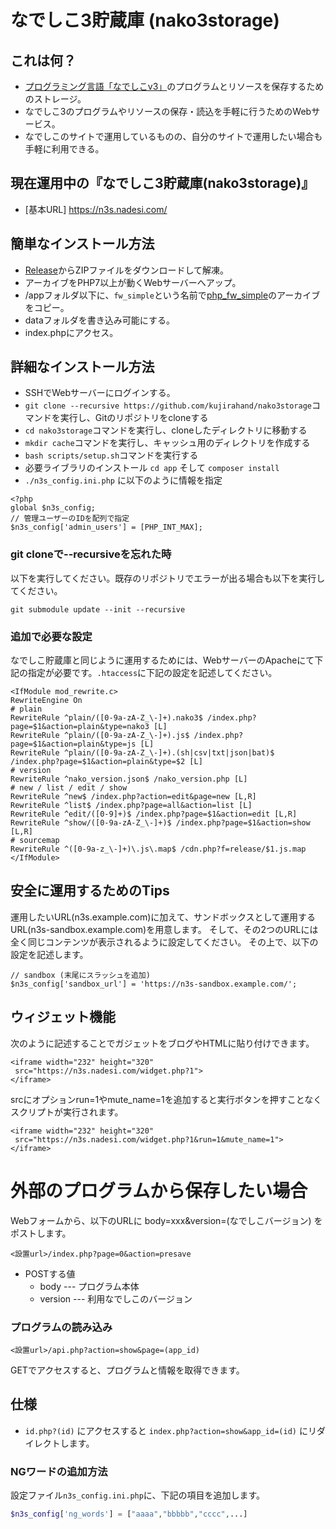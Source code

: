 # なでしこ3貯蔵庫 (nako3storage)

## これは何？

 - [プログラミング言語「なでしこv3」](https://nadesi.com)のプログラムとリソースを保存するためのストレージ。
 - なでしこ3のプログラムやリソースの保存・読込を手軽に行うためのWebサービス。
 - なでしこのサイトで運用しているものの、自分のサイトで運用したい場合も手軽に利用できる。

## 現在運用中の『なでしこ3貯蔵庫(nako3storage)』

 - [基本URL] https://n3s.nadesi.com/

## 簡単なインストール方法

 - [Release](https://github.com/kujirahand/nako3storage/releases)からZIPファイルをダウンロードして解凍。
 - アーカイブをPHP7以上が動くWebサーバーへアップ。
 - /appフォルダ以下に、`fw_simple`という名前で[php_fw_simple](https://github.com/kujirahand/php_fw_simple)のアーカイブをコピー。
 - dataフォルダを書き込み可能にする。
 - index.phpにアクセス。

## 詳細なインストール方法

 - SSHでWebサーバーにログインする。
 - `git clone --recursive https://github.com/kujirahand/nako3storage`コマンドを実行し、Gitのリポジトリをcloneする
 - `cd nako3storage`コマンドを実行し、cloneしたディレクトリに移動する
 - `mkdir cache`コマンドを実行し、キャッシュ用のディレクトリを作成する
 - `bash scripts/setup.sh`コマンドを実行する
 - 必要ライブラリのインストール `cd app` そして `composer install`
 - `./n3s_config.ini.php` に以下のように情報を指定

```
<?php
global $n3s_config;
// 管理ユーザーのIDを配列で指定
$n3s_config['admin_users'] = [PHP_INT_MAX];
```

### git cloneで--recursiveを忘れた時

以下を実行してください。既存のリポジトリでエラーが出る場合も以下を実行してください。

```
git submodule update --init --recursive
```

### 追加で必要な設定

なでしこ貯蔵庫と同じように運用するためには、WebサーバーのApacheにて下記の指定が必要です。`.htaccess`に下記の設定を記述してください。

```
<IfModule mod_rewrite.c>
RewriteEngine On
# plain
RewriteRule ^plain/([0-9a-zA-Z_\-]+).nako3$ /index.php?page=$1&action=plain&type=nako3 [L]
RewriteRule ^plain/([0-9a-zA-Z_\-]+).js$ /index.php?page=$1&action=plain&type=js [L]
RewriteRule ^plain/([0-9a-zA-Z_\-]+).(sh|csv|txt|json|bat)$ /index.php?page=$1&action=plain&type=$2 [L]
# version
RewriteRule ^nako_version.json$ /nako_version.php [L]
# new / list / edit / show
RewriteRule ^new$ /index.php?action=edit&page=new [L,R]
RewriteRule ^list$ /index.php?page=all&action=list [L]
RewriteRule ^edit/([0-9]+)$ /index.php?page=$1&action=edit [L,R]
RewriteRule ^show/([0-9a-zA-Z_\-]+)$ /index.php?page=$1&action=show [L,R]
# sourcemap
RewriteRule ^([0-9a-z_\-]+)\.js\.map$ /cdn.php?f=release/$1.js.map
</IfModule>
```

## 安全に運用するためのTips

運用したいURL(n3s.example.com)に加えて、サンドボックスとして運用するURL(n3s-sandbox.example.com)を用意します。
そして、その2つのURLには全く同じコンテンツが表示されるように設定してください。
その上で、以下の設定を記述します。

```
// sandbox (末尾にスラッシュを追加)
$n3s_config['sandbox_url'] = 'https://n3s-sandbox.example.com/';
```


## ウィジェット機能

次のように記述することでガジェットをブログやHTMLに貼り付けできます。

 ```
 <iframe width="232" height="320"
  src="https://n3s.nadesi.com/widget.php?1">
</iframe>
 ```

srcにオプションrun=1やmute_name=1を追加すると実行ボタンを押すことなくスクリプトが実行されます。

 ```
 <iframe width="232" height="320"
  src="https://n3s.nadesi.com/widget.php?1&run=1&mute_name=1">
</iframe>
 ```


# 外部のプログラムから保存したい場合

Webフォームから、以下のURLに body=xxx&version=(なでしこバージョン) をポストします。

```
<設置url>/index.php?page=0&action=presave
```
 - POSTする値
   - body --- プログラム本体
   - version --- 利用なでしこのバージョン


### プログラムの読み込み

```
<設置url>/api.php?action=show&page=(app_id)
```

GETでアクセスすると、プログラムと情報を取得できます。

## 仕様

- `id.php?(id)` にアクセスすると `index.php?action=show&app_id=(id)` にリダイレクトします。

### NGワードの追加方法

設定ファイル`n3s_config.ini.php`に、下記の項目を追加します。

```php
$n3s_config['ng_words'] = ["aaaa","bbbbb","cccc",...]
```

